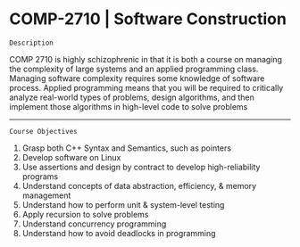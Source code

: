 # COMP-2710 | Software Construction 


    Description 
  
COMP 2710 is highly schizophrenic in that it is both a course on managing the complexity of large systems and an applied programming class. Managing software complexity requires some knowledge of software process. Applied programming means that you will be required to critically analyze real-world types of problems, design algorithms, and then implement those algorithms in high-level code to solve problems

---

    Course Objectives 
    
1. Grasp both C++ Syntax and Semantics, such as pointers
2. Develop software on Linux
3. Use assertions and design by contract to develop high-reliability programs 
4. Understand concepts of data abstraction, efficiency, & memory management
5. Understand how to perform unit & system-level testing
6. Apply recursion to solve problems 
7. Understand concurrency programming
8. Understand how to avoid deadlocks in programming 
